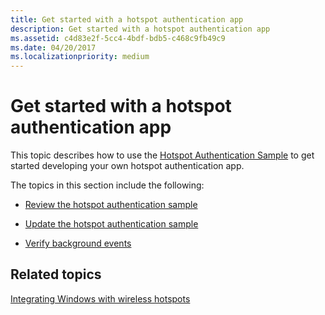 ```yaml
---
title: Get started with a hotspot authentication app
description: Get started with a hotspot authentication app
ms.assetid: c4d83e2f-5cc4-4bdf-bdb5-c468c9fb49c9
ms.date: 04/20/2017
ms.localizationpriority: medium
---
```


# Get started with a hotspot authentication app


This topic describes how to use the [Hotspot Authentication Sample](http://go.microsoft.com/fwlink/p/?linkid=313215) to get started developing your own hotspot authentication app.

The topics in this section include the following:

-   [Review the hotspot authentication sample](review-the-hotspot-authentication-sample.md)

-   [Update the hotspot authentication sample](update-the-hotspot-authentication-sample.md)

-   [Verify background events](verify-background-events.md)

## <span id="related_topics"></span>Related topics


[Integrating Windows with wireless hotspots](integrating-windows-with-wireless-hotspots.md)

 

 






